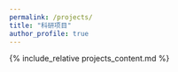 ```yaml
---
permalink: /projects/
title: "科研项目"
author_profile: true
---
```


{% include_relative projects_content.md %}
